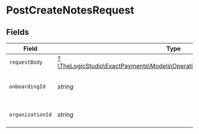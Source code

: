 # PostCreateNotesRequest


## Fields

| Field                                                                                                                                | Type                                                                                                                                 | Required                                                                                                                             | Description                                                                                                                          |
| ------------------------------------------------------------------------------------------------------------------------------------ | ------------------------------------------------------------------------------------------------------------------------------------ | ------------------------------------------------------------------------------------------------------------------------------------ | ------------------------------------------------------------------------------------------------------------------------------------ |
| `requestBody`                                                                                                                        | [?\TheLogicStudio\ExactPayments\Models\Operations\PostCreateNotesRequestBody](../../Models/Operations/PostCreateNotesRequestBody.md) | :heavy_minus_sign:                                                                                                                   | N/A                                                                                                                                  |
| `onboardingId`                                                                                                                       | *string*                                                                                                                             | :heavy_check_mark:                                                                                                                   | The Onboarding Application identifier.                                                                                               |
| `organizationId`                                                                                                                     | *string*                                                                                                                             | :heavy_check_mark:                                                                                                                   | The Organization identifier.                                                                                                         |